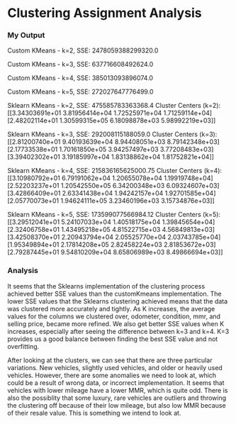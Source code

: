 # Clustering Assignment Analysis

### My Output
Custom KMeans - k=2, SSE: 2478059388299320.0

Custom KMeans - k=3, SSE: 637716608492624.0

Custom KMeans - k=4, SSE: 385013093896074.0

Custom KMeans - k=5, SSE: 272027647776499.0


Sklearn KMeans - k=2, SSE: 475585783363368.4
Cluster Centers (k=2):
 [[3.34303691e+01 3.81956414e+04 1.72525971e+04 1.71259114e+04]
 [2.48202114e+01 1.30599315e+05 6.18098878e+03 5.98992219e+03]]

Sklearn KMeans - k=3, SSE: 292008115188059.0
Cluster Centers (k=3):
 [[2.81200740e+01 9.40193639e+04 8.94408051e+03 8.79142348e+03]
 [2.17733538e+01 1.70161850e+05 3.94257497e+03 3.77208483e+03]
 [3.39402302e+01 3.19185997e+04 1.83138862e+04 1.81752821e+04]]

Sklearn KMeans - k=4, SSE: 215836165625000.75
Cluster Centers (k=4):
 [[3.10980792e+01 6.79191062e+04 1.20655078e+04 1.19919748e+04]
 [2.52203237e+01 1.20542550e+05 6.34200348e+03 6.09324607e+03]
 [3.42866409e+01 2.63341438e+04 1.94242157e+04 1.92701585e+04]
 [2.05770073e+01 1.94624111e+05 3.23460196e+03 3.15734876e+03]]

Sklearn KMeans - k=5, SSE: 173599077566984.12
Cluster Centers (k=5):
 [[3.29512041e+01 5.24107033e+04 1.40518175e+04 1.39845654e+04]
 [2.32406758e+01 1.43495218e+05 4.81522715e+03 4.56849813e+03]
 [3.42508370e+01 2.20943794e+04 2.05525770e+04 2.03743785e+04]
 [1.95349894e+01 2.17814208e+05 2.82458224e+03 2.81853672e+03]
 [2.79287445e+01 9.54810209e+04 8.65806989e+03 8.49866694e+03]]

 ### Analysis

It seems that the Sklearns implementation of the clustering process achieved better SSE values than the customKmeans implementation. The lower SSE values that the Sklearns clustering achieved means that the data was clustered more accurately and tightly. As K increases, the average values for the columns we clustered over, odometer, condition, mmr, and selling price, became more refined. We also get better SSE values when K increases, especially after seeing the difference between k=3 and k=4. K=3 provides us a good balance between finding the best SSE value and not overfitting.

After looking at the clusters, we can see that there are three particular variations. New vehicles, slightly used vehicles, and older or heavily used vehicles. However, there are some anomalies we need to look at, which could be a result of wrong data, or incorrect implementation. It seems that vehicles with lower mileage have a lower MMR, which is quite odd. There is also the possiblity that some luxury, rare vehicles are outliers and throwing the clustering off because of their low mileage, but also low MMR because of their resale value. This is something we intend to look at. 